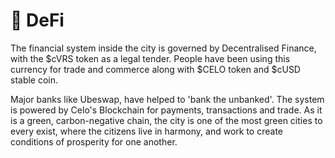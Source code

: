 # 💸 DeFi

The financial system inside the city is governed by Decentralised Finance, with the $cVRS token as a legal tender. People have been using this currency for trade and commerce along with $CELO token and $cUSD stable coin.&#x20;

Major banks like Ubeswap, have helped to 'bank the unbanked'. The system is powered by Celo's Blockchain for payments, transactions and trade. As it is a green, carbon-negative chain, the city is one of the most green cities to every exist, where the citizens live in harmony, and work to create conditions of prosperity for one another.
